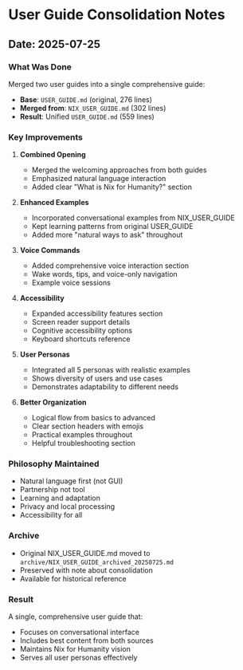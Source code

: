 # User Guide Consolidation Notes

## Date: 2025-07-25

### What Was Done
Merged two user guides into a single comprehensive guide:
- **Base**: `USER_GUIDE.md` (original, 276 lines)
- **Merged from**: `NIX_USER_GUIDE.md` (302 lines)
- **Result**: Unified `USER_GUIDE.md` (559 lines)

### Key Improvements

1. **Combined Opening**
   - Merged the welcoming approaches from both guides
   - Emphasized natural language interaction
   - Added clear "What is Nix for Humanity?" section

2. **Enhanced Examples**
   - Incorporated conversational examples from NIX_USER_GUIDE
   - Kept learning patterns from original USER_GUIDE
   - Added more "natural ways to ask" throughout

3. **Voice Commands**
   - Added comprehensive voice interaction section
   - Wake words, tips, and voice-only navigation
   - Example voice sessions

4. **Accessibility**
   - Expanded accessibility features section
   - Screen reader support details
   - Cognitive accessibility options
   - Keyboard shortcuts reference

5. **User Personas**
   - Integrated all 5 personas with realistic examples
   - Shows diversity of users and use cases
   - Demonstrates adaptability to different needs

6. **Better Organization**
   - Logical flow from basics to advanced
   - Clear section headers with emojis
   - Practical examples throughout
   - Helpful troubleshooting section

### Philosophy Maintained
- Natural language first (not GUI)
- Partnership not tool
- Learning and adaptation
- Privacy and local processing
- Accessibility for all

### Archive
- Original NIX_USER_GUIDE.md moved to `archive/NIX_USER_GUIDE_archived_20250725.md`
- Preserved with note about consolidation
- Available for historical reference

### Result
A single, comprehensive user guide that:
- Focuses on conversational interface
- Includes best content from both sources  
- Maintains Nix for Humanity vision
- Serves all user personas effectively